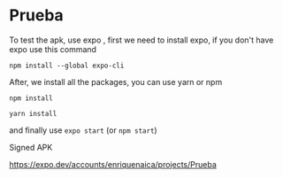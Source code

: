 # Prueba 
To test the apk, use expo , first we need to install expo, if you don't have expo use this command

```
npm install --global expo-cli
```
After, we install all the packages, you can use yarn or npm 

```
npm install
```
```
yarn install
```

and finally use ``` expo start ``` (or ```npm start```)

Signed APK 

https://expo.dev/accounts/enriquenaica/projects/Prueba
